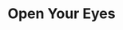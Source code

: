 ---
layout: gamepage
lang: "it"
title: "Open Your Eyes"

game: "Il Gioco"
game-description: "<p>👁‍🗨 Vedi l'invisibile<br>
👁‍🗨 Attento a non finire il potere<br>
👁‍🗨 Risolvi i puzzle<br>
👁‍🗨 Fuggi dal labirinto</p><br>"

development: "Lo Sviluppo"
development-description: "<p>🧠 Fatto con le <b>blueprint in Unreal 4.27</b><br>
🧠 <b>Mezzo semestre</b> di lavoro<br>
🧠 <b>Due parole</b> come punto di partenza<br>
🧠 I puzzle cercano sempre di <b>usare la meccanica principale</b><br>
🧠 Tanto <b>level design per rendere i puzzle interessanti</b></p>"

cover_image: "/assets/OpenYourEyes/openyoureyes_cover.png"
background_image: "/assets/OpenYourEyes/openyoureyes_background.png"
background_color: "#615aed"

lang_links:
  it: "/it/projects/openyoureyes.html"
  en: "/en/projects/openyoureyes.html"

title-font: "/assets/OpenYourEyes/SuperDream.ttf"
text-font: ""
title-color: "black"
text-color: "#555"

gamePage: "https://ary-and-navy.itch.io/open-your-eyes"
download: "Scarica l'exe"
visitSite: "Apri su Itch.io!"

gameName: "openyoureyes"

img1: "/assets/OpenYourEyes/img1.png"
img2: "/assets/OpenYourEyes/img2.png"
img3: "/assets/OpenYourEyes/img3.png"
img4: "/assets/OpenYourEyes/img4.png"
---